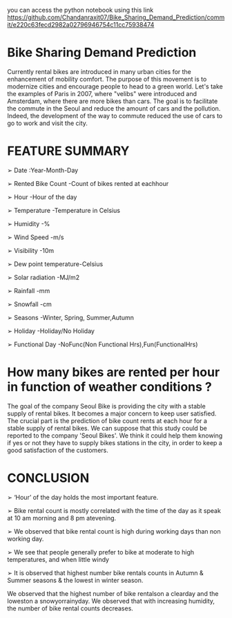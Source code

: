 you can access the python notebook using this link
https://github.com/Chandanraxit07/Bike_Sharing_Demand_Prediction/commit/e220c63fecd2982a02796946754c11cc75938474

# Bike Sharing Demand Prediction
Currently rental bikes are introduced in many urban cities for the enhancement of mobility comfort. The purpose of this movement is to modernize cities and encourage people to head to a green world. Let's take the examples of Paris in 2007, where "velibs" were introduced and Amsterdam, where there are more bikes than cars. The goal is to facilitate the commute in the Seoul and reduce the amount of cars and the pollution. Indeed, the development of the way to commute reduced the use of cars to go to work and visit the city.

# FEATURE SUMMARY

➢ Date :Year-Month-Day

➢ Rented Bike Count -Count of bikes rented at eachhour

➢ Hour -Hour of the day

➢ Temperature -Temperature in Celsius

➢ Humidity -%

➢ Wind Speed -m/s

➢ Visibility -10m

➢ Dew point temperature-Celsius

➢ Solar radiation -MJ/m2

➢ Rainfall -mm

➢ Snowfall -cm

➢ Seasons -Winter, Spring, Summer,Autumn

➢ Holiday -Holiday/No Holiday

➢ Functional Day -NoFunc(Non Functional Hrs),Fun(FunctionalHrs)

# How many bikes are rented per hour in function of weather conditions ?

The goal of the company Seoul Bike is providing the city with a stable supply of rental bikes. It becomes a major concern to keep user satisfied. The crucial part is the prediction of bike count rents at each hour for a stable supply of rental bikes. We can suppose that this study could be reported to the company 'Seoul Bikes'. We think it could help them knowing if yes or not they have to supply bikes stations in the city, in order to keep a good satisfaction of the customers.

# CONCLUSION

➢ ‘Hour’ of the day holds the most important feature.

➢ Bike rental count is mostly correlated with the time of the day as it speak at 10 am morning and 8 
pm atevening.

➢ We observed that bike rental count is high during working days than non working day.

➢ We see that people generally prefer to bike at moderate to high temperatures, and when little
windy

➢ It is observed that highest number bike rentals counts in Autumn & Summer seasons & the 
lowest in winter season.

We observed that the highest number of bike rentalson a clearday and
the loweston a snowyorrainyday. We observed that with increasing humidity, the number of
bike rental counts decreases.
